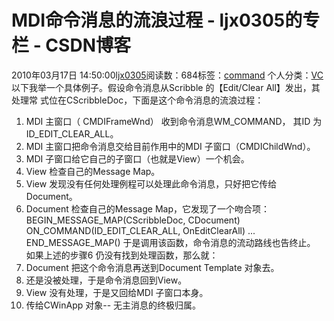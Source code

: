 # MDI命令消息的流浪过程 - ljx0305的专栏 - CSDN博客
2010年03月17日 14:50:00[ljx0305](https://me.csdn.net/ljx0305)阅读数：684标签：[command](https://so.csdn.net/so/search/s.do?q=command&t=blog)
个人分类：[VC](https://blog.csdn.net/ljx0305/article/category/401790)
以下我举一个具体例子。假设命令消息从Scribble 的【Edit/Clear All】发出，其处理常
式位在CScribbleDoc，下面是这个命令消息的流浪过程：
1. MDI 主窗口（ CMDIFrameWnd） 收到命令消息WM_COMMAND， 其ID 为
ID_EDIT_CLEAR_ALL。
2. MDI 主窗口把命令消息交给目前作用中的MDI 子窗口（CMDIChildWnd）。
3. MDI 子窗口给它自己的子窗口（也就是View）一个机会。
4. View 检查自己的Message Map。
5. View 发现没有任何处理例程可以处理此命令消息，只好把它传给Document。
6. Document 检查自己的Message Map，它发现了一个吻合项：
BEGIN_MESSAGE_MAP(CScribbleDoc, CDocument)
ON_COMMAND(ID_EDIT_CLEAR_ALL, OnEditClearAll)
...
END_MESSAGE_MAP()
于是调用该函数，命令消息的流动路线也告终止。
如果上述的步骤6 仍没有找到处理函数，那么就：
7. Document 把这个命令消息再送到Document Template 对象去。
8. 还是没被处理，于是命令消息回到View。
9. View 没有处理，于是又回给MDI 子窗口本身。
10. 传给CWinApp 对象-- 无主消息的终极归属。
